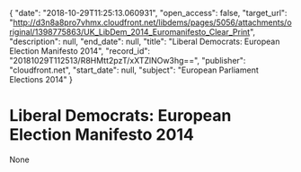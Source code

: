 {
  "date": "2018-10-29T11:25:13.060931", 
  "open_access": false, 
  "target_url": "http://d3n8a8pro7vhmx.cloudfront.net/libdems/pages/5056/attachments/original/1398775863/UK_LibDem_2014_Euromanifesto_Clear_Print", 
  "description": null, 
  "end_date": null, 
  "title": "Liberal Democrats: European Election Manifesto 2014", 
  "record_id": "20181029T112513/R8HMtt2pzT/xXTZlNOw3hg==", 
  "publisher": "cloudfront.net", 
  "start_date": null, 
  "subject": "European Parliament Elections 2014"
}

# Liberal Democrats: European Election Manifesto 2014

None